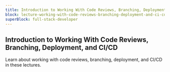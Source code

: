 ```yaml
---
title: Introduction to Working With Code Reviews, Branching, Deployment, and CI/CD
block: lecture-working-with-code-reviews-branching-deployment-and-ci-cd
superBlock: full-stack-developer
---
```


## Introduction to Working With Code Reviews, Branching, Deployment, and CI/CD

Learn about working with code reviews, branching, deployment, and CI/CD in these lectures.
